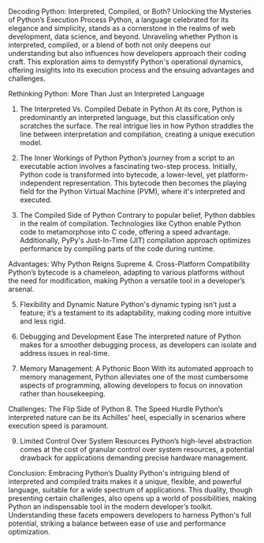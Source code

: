 Decoding Python: Interpreted, Compiled, or Both? Unlocking the Mysteries of Python’s Execution Process
Python, a language celebrated for its elegance and simplicity, stands as a cornerstone in the realms of web development, data science, and beyond. Unraveling whether Python is interpreted, compiled, or a blend of both not only deepens our understanding but also influences how developers approach their coding craft. This exploration aims to demystify Python's operational dynamics, offering insights into its execution process and the ensuing advantages and challenges.

Rethinking Python: More Than Just an Interpreted Language
1. The Interpreted Vs. Compiled Debate in Python
At its core, Python is predominantly an interpreted language, but this classification only scratches the surface. The real intrigue lies in how Python straddles the line between interpretation and compilation, creating a unique execution model.

2. The Inner Workings of Python
Python’s journey from a script to an executable action involves a fascinating two-step process. Initially, Python code is transformed into bytecode, a lower-level, yet platform-independent representation. This bytecode then becomes the playing field for the Python Virtual Machine (PVM), where it's interpreted and executed.

3. The Compiled Side of Python
Contrary to popular belief, Python dabbles in the realm of compilation. Technologies like Cython enable Python code to metamorphose into C code, offering a speed advantage. Additionally, PyPy's Just-In-Time (JIT) compilation approach optimizes performance by compiling parts of the code during runtime.

Advantages: Why Python Reigns Supreme
4. Cross-Platform Compatibility
Python’s bytecode is a chameleon, adapting to various platforms without the need for modification, making Python a versatile tool in a developer’s arsenal.

5. Flexibility and Dynamic Nature
Python's dynamic typing isn’t just a feature; it’s a testament to its adaptability, making coding more intuitive and less rigid.

6. Debugging and Development Ease
The interpreted nature of Python makes for a smoother debugging process, as developers can isolate and address issues in real-time.

7. Memory Management: A Pythonic Boon
With its automated approach to memory management, Python alleviates one of the most cumbersome aspects of programming, allowing developers to focus on innovation rather than housekeeping.

Challenges: The Flip Side of Python
8. The Speed Hurdle
Python’s interpreted nature can be its Achilles' heel, especially in scenarios where execution speed is paramount.

9. Limited Control Over System Resources
Python’s high-level abstraction comes at the cost of granular control over system resources, a potential drawback for applications demanding precise hardware management.

Conclusion: Embracing Python’s Duality
Python's intriguing blend of interpreted and compiled traits makes it a unique, flexible, and powerful language, suitable for a wide spectrum of applications. This duality, though presenting certain challenges, also opens up a world of possibilities, making Python an indispensable tool in the modern developer’s toolkit. Understanding these facets empowers developers to harness Python's full potential, striking a balance between ease of use and performance optimization.